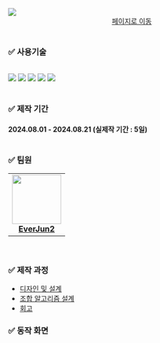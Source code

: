 <div style = "width : 80%, margin 0 auto">
  <img src = "https://github.com/user-attachments/assets/2718b8bc-90ea-4889-a24f-9e2b8f7a425e"><br>
  <div align = center><a href = "https://everjun2.github.io/TimeTableMaker/">페이지로 이동</a></div><br>

### :white_check_mark:  사용기술
  <div><br>
    <img src = "https://img.shields.io/badge/HTML5-E34F26?style=for-the-badge&logo=html5&logoColor=white">
    <img src = "https://img.shields.io/badge/CSS3-1572B6?style=for-the-badge&logo=css3&logoColor=white">
    <img src = "https://img.shields.io/badge/JavaScript-F7DF1E?style=for-the-badge&logo=JavaScript&logoColor=white">
    <img src="https://img.shields.io/badge/VS code-007ACC?style=for-the-badge&logo=visualstudiocode&logoColor=white">
    <img src="https://img.shields.io/badge/Figma-A259FF?style=for-the-badge&logo=figma&logoColor=white">
  </div><br>

### :white_check_mark:  제작 기간
#### 2024.08.01 - 2024.08.21 (실제작 기간 : 5일)<br><br>

### :white_check_mark:   팀원<br>
<table>
  <tr>
    <td align="center"><a href="https://github.com/EverJun2"><img src="https://avatars.githubusercontent.com/u/156490146?v=4" width="100px;" alt=""/><br><b>EverJun2</b></a><br /></td>
  </tr>
</table><br>

### :white_check_mark:  제작 과정
<ul>
  <li><a href = " " >디자인 및 설계</a></li>
  <li><a href = " " >조합 알고리즘 설계</a></li>
  <li><a href = " " >회고</a></li>
</ul>

### :white_check_mark:  동작 화면







</div>
